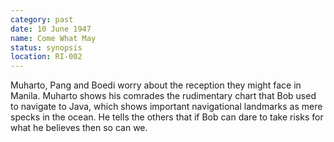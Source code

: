 ```yaml
---
category: past
date: 10 June 1947
name: Come What May
status: synopsis
location: RI-002
---
```

Muharto, Pang and Boedi worry about the reception they might face in Manila. Muharto shows his comrades the rudimentary chart that Bob used to navigate to Java, which shows important navigational landmarks as mere specks in the ocean. He tells the others that if Bob can dare to take risks for what he believes then so can we. 

